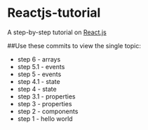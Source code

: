 # Reactjs-tutorial
A step-by-step tutorial on [React.js](http://facebook.github.io/react/index.html)

##Use these commits to view the single topic:

- step 6 - arrays
- step 5.1 - events
- step 5 - events
- step 4.1 - state
- step 4 - state
- step 3.1 - properties
- step 3 - properties
- step 2 - components
- step 1 - hello world